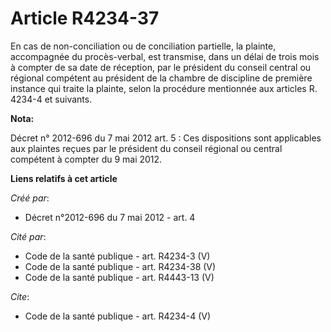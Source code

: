 # Article R4234-37

En cas de non-conciliation ou de conciliation partielle, la plainte, accompagnée du procès-verbal, est transmise, dans un
délai de trois mois à compter de sa date de réception, par le président du conseil central ou régional compétent au président
de la chambre de discipline de première instance qui traite la plainte, selon la procédure mentionnée aux articles R. 4234-4
et suivants.

**Nota:**

Décret n° 2012-696 du 7 mai 2012 art. 5 : Ces dispositions sont applicables aux plaintes reçues par le président du conseil
régional ou central compétent à compter du 9 mai 2012.

**Liens relatifs à cet article**

_Créé par_:

  - Décret n°2012-696 du 7 mai 2012 - art. 4

_Cité par_:

  - Code de la santé publique - art. R4234-3 (V)
  - Code de la santé publique - art. R4234-38 (V)
  - Code de la santé publique - art. R4443-13 (V)

_Cite_:

  - Code de la santé publique - art. R4234-4 (V)
